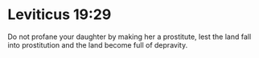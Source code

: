 # Leviticus 19:29

Do not profane your daughter by making her a prostitute, lest the land fall into prostitution and the land become full of depravity.
